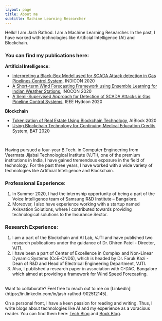 ```yaml
---
layout: page
title: About me
subtitle: Machine Learning Researcher
---
```


Hello! I am Jash Rathod. I am a Machine Learning Researcher. In the past, I have worked with technologies like Artificial Intelligence (AI) and Blockchain.

### You can find my publications here:

**Artificial Intelligence:**

- [Interpreting a Black-Box Model used for SCADA Attack detection in Gas Pipelines Control System](https://ieeexplore.ieee.org/document/9342087), INDICON 2020
- [A Short-term Wind Forecasting Framework using Ensemble Learning for Indian Weather Stations](https://ieeexplore.ieee.org/document/9298262), INOCON 2020
- [A Semi-Supervised Approach for Detection of SCADA Attacks in Gas Pipeline Control Systems](https://ieeexplore.ieee.org/document/9242676), IEEE Hydcon 2020

**Blockchain**

- [Tokenization of Real Estate Using Blockchain Technology](https://link.springer.com/chapter/10.1007/978-3-030-61638-0_5), AIBlock 2020
- [Using Blockchain Technology for Continuing Medical Education Credits System](https://ieeexplore.ieee.org/abstract/document/9143876), BAT 2020

<br>

Having pursued a four-year B.Tech. in Computer Engineering from Veermata Jijabai Technological Institute (VJTI), one of the premium institutions in India, I have gained tremendous exposure in the field of technology. For the past three years, I have worked with a wide variety of technologies like Artificial Intelligence and Blockchain. 

### Professional Experience:

1. In Summer 2020, I had the internship opportunity of being a part of the Voice Intelligence team of Samsung R&D Institute – Bangalore. 
2. Moreover, I also have experience working with a startup named Axisvation Solutions, where I contributed towards providing technological solutions to the Insurance Sector. 

### Research Experience:

1. I am a part of the Blockchain and AI Lab, VJTI  and have published two research publications under the guidance of Dr. Dhiren Patel - Director, VJTI. 
2. I have been a part of Center of Excellence in Complex and Non-Linear Dynamic Systems (CoE-CNDS), which is headed by Dr. Faruk Kazi - Dean of R&D and Head of Electrical Engineering Department, VJTI. 
3. Also, I published a research paper in association with C-DAC, Bangalore which aimed at providing a framework for Wind Speed Forecasting.

<br>
Want to collaborate? Feel free to reach out to me on [LinkedIn](https://in.linkedin.com/in/jash-rathod-902512145). 

<br>

On a personal front, I have a keen passion for reading and writing. Thus, I write blogs about technologies like AI and my experience as a voracious reader.
You can find them here: [Tech Blog](https://jashrathod.github.io) and [Book Blog](https://jashrathod.github.io/coming-up).

